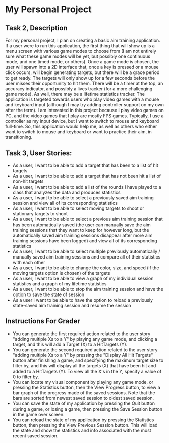 # My Personal Project

## Task 2, Description
For my personal project, I plan on creating a basic aim training application. If a user were to run this application,
the first thing that will show up is a menu screen with various game modes to choose from (I am not entirely sure what
these game modes will be yet, but possibly one continuous mode, and one timed mode, or others). Once a game mode is
chosen, the user will spawn into a 2D interface that, once a key is pressed or a mouse click occurs, will begin
generating targets, but there will be a grace period to get ready. The targets will only show up for a few seconds before the user misses their opportunity to hit
them. There will be a timer at the top, an accuracy indicator, and possibly a lives tracker (for a more challenging
game mode). As well, there may be a lifetime statistics tracker. The application is targeted towards users who play
video games with a mouse and keyboard input (although I may try adding controller support on my own after the term).
I am interested in this project because I play video games on PC, and the video games that I play are mostly FPS games.
Typically, I use a controller as my input device, but I want to switch to mouse and keyboard full-time. So, this
application would help me, as well as others who either want to switch to mouse and keyboard or want to practice their
aim, in transitioning.

## Task 3, User Stories:
- As a user, I want to be able to add a target that has been to a list of hit targets
- As a user, I want to be able to add a target that has not been hit a list of non-hit targets
- As a user, I want to be able to add a list of the rounds I have played to a class that analyzes the data and produces statistics
- As a user, I want to be able to select a previously saved aim training session and view all of its corresponding
  statistics
- As a user, I want to be able to select moving targets to shoot or stationary targets to shoot
- As a user, I want to be able to select a previous aim training session that has been automatically saved (the user
  can manually save the aim training sessions that they want to keep for however long, but the automatically saved aim
  training sessions disappear after more aim training sessions have been logged) and view all of its corresponding
  statistics
- As a user, I want to be able to select multiple previously automatically / manually saved aim training sessions
  and compare all of their statistics with each other
- As a user, I want to be able to change the color, size, and speed (if the moving targets option is chosen) of the targets
- As a user, I want to be able to view a graph of my individual session statistics and a graph of my lifetime statistics
- As a user, I want to be able to stop the aim training session and have the option to save the state of session
- As a user I want to be able to have the option to reload a previously state-saved aim training session and resume the session

## Instructions For Grader
- You can generate the first required action related to the user story "adding multiple Xs to a Y" by playing any game mode, and 
  clicking a target, and this will add a Target (X) to a HitTargets (Y). 
- You can generate the second required action related to the user story "adding multiple Xs to a Y" by pressing
  the "Display All Hit Targets" button after finishing a game, and specifying the maximum target size to filter by, and
  this will display all the targets (X) that have been hit and added to a HitTargets (Y). To view all the X's in the Y,
  specify a value of 0 to filter by.
- You can locate my visual component by playing any game mode, or pressing the Statistics button, then the View Progress button,
  to view a bar graph of the progress made of the saved sessions. Note that the bars are sorted from newest saved session to
  oldest saved session.
- You can save the state of my application by pressing the Quit button during a game, or losing a game,
  then pressing the Save Session button in the game over screen.
- You can reload the state of my application by pressing the Statistics button, then pressing the
  View Previous Session button. This will load the state and show the statistics and info associated with the most recent saved session.
  